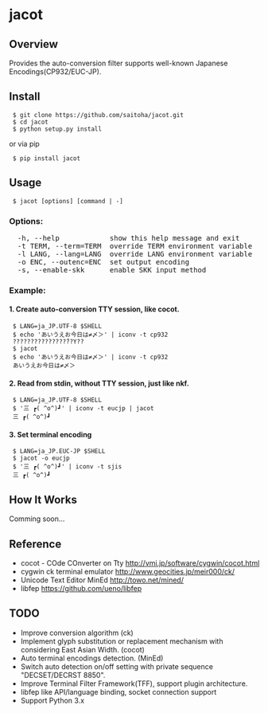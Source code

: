 
jacot
=====

Overview
--------
 Provides the auto-conversion filter supports well-known Japanese Encodings(CP932/EUC-JP).

Install
-------

```
 $ git clone https://github.com/saitoha/jacot.git
 $ cd jacot
 $ python setup.py install
```

or via pip

```
 $ pip install jacot
```

Usage
-----

```
 $ jacot [options] [command | -]
```

### Options:
<pre>
  -h, --help            show this help message and exit
  -t TERM, --term=TERM  override TERM environment variable
  -l LANG, --lang=LANG  override LANG environment variable
  -o ENC, --outenc=ENC  set output encoding
  -s, --enable-skk      enable SKK input method
</pre>

### Example:

#### 1. Create auto-conversion TTY session, like cocot.

```
 $ LANG=ja_JP.UTF-8 $SHELL
 $ echo 'あいうえお今日は≠〆＞' | iconv -t cp932
 ???????????????́??Y??
 $ jacot
 $ echo 'あいうえお今日は≠〆＞' | iconv -t cp932
 あいうえお今日は≠〆＞
```

#### 2. Read from stdin, without TTY session, just like nkf.

```
 $ LANG=ja_JP.UTF-8 $SHELL
 $ '三 ┏( ^o^)┛' | iconv -t eucjp | jacot
 三 ┏( ^o^)┛
```

#### 3. Set terminal encoding

```
 $ LANG=ja_JP.EUC-JP $SHELL
 $ jacot -o eucjp
 $ '三 ┏( ^o^)┛' | iconv -t sjis
 三 ┏( ^o^)┛
```

How It Works
------------
Comming soon...

Reference
---------
 - cocot - COde COnverter on Tty http://vmi.jp/software/cygwin/cocot.html
 - cygwin ck terminal emulator http://www.geocities.jp/meir000/ck/ 
 - Unicode Text Editor MinEd http://towo.net/mined/
 - libfep https://github.com/ueno/libfep

TODO
-----
 - Improve conversion algorithm (ck)
 - Implement glyph substitution or replacement mechanism with considering East Asian Width. (cocot)
 - Auto terminal encodings detection. (MinEd)
 - Switch auto detection on/off setting with private sequence "DECSET/DECRST 8850".
 - Improve Terminal Filter Framework(TFF), support plugin architecture.
 - libfep like API/language binding, socket connection support
 - Support Python 3.x



